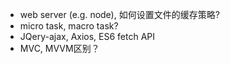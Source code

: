 - web server (e.g. node), 如何设置文件的缓存策略?
- micro task, macro task?
- JQery-ajax, Axios, ES6 fetch API
- MVC, MVVM区别？